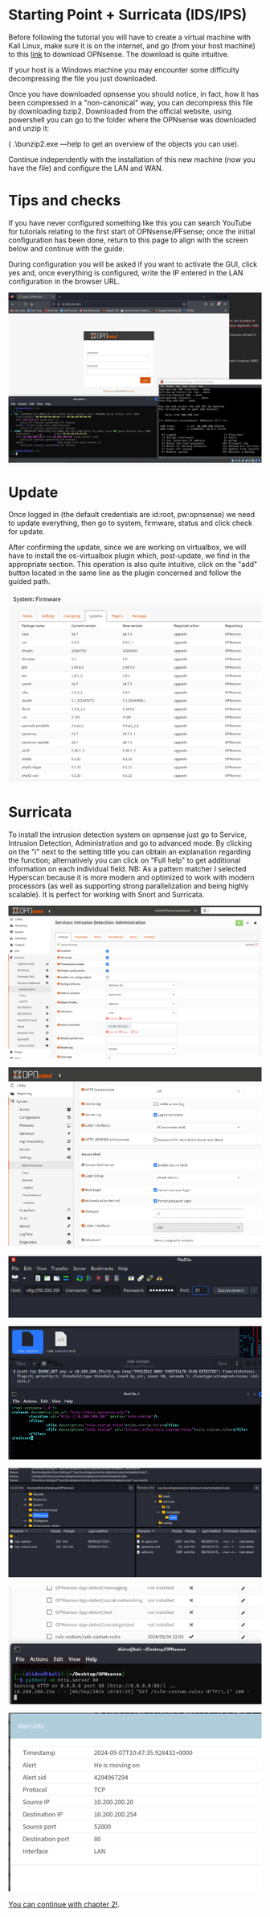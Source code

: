 # Starting Point + Surricata (IDS/IPS)

Before following the tutorial you will have to create a virtual machine with Kali Linux, make sure it is on the internet, and go (from your host machine) to this [link](https://opnsense.org/download/)  to download OPNsense.
The download is quite intuitive.

If your host is a Windows machine you may encounter some difficulty decompressing the file you just downloaded.

Once you have downloaded opnsense you should notice, in fact, how it has been compressed in a "non-canonical" way, you can decompress this file by downloading bzip2. 
Downloaded from the official website, using powershell you can go to the folder where the OPNsense was downloaded and unzip it:


( .\bunzip2.exe —help to get an overview of the objects you can use).

Continue independently with the installation of this new machine (now you have the file) and configure the LAN and WAN.

# Tips and checks

If you have never configured something like this you can search YouTube for tutorials relating to the first start of OPNsense/PFsense; once the initial configuration has been done, return to this page to align with the screen below and continue with the guide.

During configuration you will be asked if you want to activate the GUI, click yes and, once everything is configured, write the IP entered in the LAN configuration in the browser URL.


![Add Integrations](./Assets/ch1im1.JPG.jpg)

# Update

Once logged in (the default credentials are id:root, pw:opnsense) we need to update everything, then go to system, firmware, status and click check for update.

After confirming the update, since we are working on virtualbox, we will have to install the os-virtualbox plugin which, post-update, we find in the appropriate section.
This operation is also quite intuitive, click on the "add" button located in the same line as the plugin concerned and follow the guided path.

![Add Integrations](./Assets/ch1im2.png)

# Surricata

To install the intrusion detection system on opnsense just go to Service, Intrusion Detection, Administration and go to advanced mode.
By clicking on the "i" next to the setting title you can obtain an explanation regarding the function; alternatively you can click on "Full help" to get additional information on each individual field.
NB: As a pattern matcher I selected Hyperscan because it is more modern and optimized to work with modern processors (as well as supporting strong parallelization and being highly scalable). 
It is perfect for working with Snort and Surricata.

![Add Integrations](./Assets/ch1im3.png)



![Add Integrations](./Assets/ch1im4.png)


![Add Integrations](./Assets/ch1im5.png)


![Add Integrations](./Assets/ch1im6.png)



![Add Integrations](./Assets/ch1im7.png)


![Add Integrations](./Assets/ch1im8.png)


![Add Integrations](./Assets/ch1im9.png)

[You can continue with chapter 2!](./Chapter2-HL.md).
